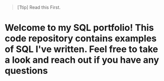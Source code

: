 > [Ttip]
> Read this First.


# Welcome to my SQL portfolio! This code repository contains examples of SQL I've written. Feel free to take a look and reach out if you have any questions
